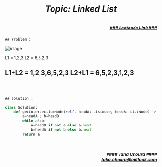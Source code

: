 <h1 align="center";"><em> Topic: Linked List</em></h1>
<h5 align="right"> <br/><a align="right" width="80" href="https://leetcode.com/problems/intersection-of-two-linked-lists/" target="_blank"><ins>### Leetcode Link ###</ins></a></h5>     
                                                                                                                                 
```diff
## Problem : 
```
![image](https://user-images.githubusercontent.com/11164303/169670362-a062a6b3-6494-45e9-896f-f3cb8ba82bf2.png)

L1 = 1,2,3
L2 = 6,5,2,3

L1+L2 = 1,2,3,6,5,2,3
L2+L1 = 6,5,2,3,1,2,3
-------                    

<br/><br/>
                    
```diff
## Solution :
```                           
```python
class Solution:
    def getIntersectionNode(self, headA: ListNode, headB: ListNode) -> Optional[ListNode]:
        a=headA ; b=headB
        while a!=b:
            a=headB if not a else a.next
            b=headA if not b else b.next
        return a
```
<br/>            
<h5 align="right" margin-right:12px>#### Taha Choura ####<br/><a align="right" width="70" href="#">taha.choura@outlook.com</a></h5> 
             
